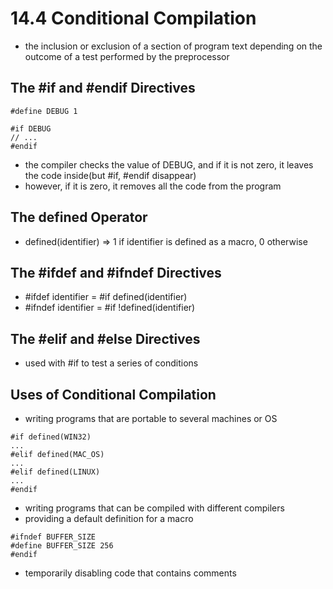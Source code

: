 # 14.4 Conditional Compilation
- the inclusion or exclusion of a section of program text depending on the outcome of a test performed by the preprocessor

## The #if and #endif Directives
```
#define DEBUG 1

#if DEBUG
// ...
#endif
```
- the compiler checks the value of DEBUG, and if it is not zero, it leaves the code inside(but #if, #endif disappear)
- however, if it is zero, it removes all the code from the program

## The defined Operator
- defined(identifier) => 1 if identifier is defined as a macro, 0 otherwise

## The #ifdef and #ifndef Directives
- \#ifdef identifier = \#if defined(identifier)
- \#ifndef identifier = \#if !defined(identifier)

## The #elif and #else Directives
- used with \#if to test a series of conditions

## Uses of Conditional Compilation
- writing programs that are portable to several machines or OS

```
#if defined(WIN32)
...
#elif defined(MAC_OS)
...
#elif defined(LINUX)
...
#endif
```

- writing programs that can be compiled with different compilers
- providing a default definition for a macro

```
#ifndef BUFFER_SIZE
#define BUFFER_SIZE 256
#endif
```

- temporarily disabling code that contains comments